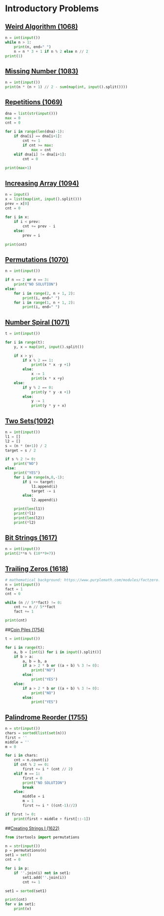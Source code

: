 # Introductory Problems

## [Weird Algorithm (1068)](https://cses.fi/problemset/task/1068/)
````python
n = int(input())
while n > 1:
    print(n, end=" ")
    n = n * 3 + 1 if n % 2 else n // 2
print(1)
````

## [Missing Number (1083)](https://cses.fi/problemset/task/1083)
````python
n = int(input())
print(n * (n + 1) // 2 - sum(map(int, input().split())))

````

## [Repetitions (1069)](https://cses.fi/problemset/task/1069)
````python
dna = list(str(input()))
max = 0
cnt = 0
 
for i in range(len(dna)-1):
    if dna[i] == dna[i+1]:
        cnt += 1
        if cnt >= max:
            max = cnt
    elif dna[i] != dna[i+1]:
        cnt = 0
 
print(max+1)
````

## [Increasing Array (1094)](https://cses.fi/problemset/task/1094)
```python
n = input()
x = list(map(int, input().split()))
prev = x[0]
cnt = 0
 
for i in x:
    if i < prev:
        cnt += prev - i
    else:
        prev = i
 
print(cnt)
```

## [Permutations (1070)](https://cses.fi/problemset/task/1070/)
````python
n = int(input())

if n == 2 or n == 3:
    print("NO SOLUTION")
else:
    for i in range(2, n + 1, 2):
        print(i, end=" ")
    for i in range(1, n + 1, 2):
        print(i, end=" ")
````

## [Number Spiral (1071)](https://cses.fi/problemset/task/1071/)
````python
t = int(input())

for i in range(t):
    y, x = map(int, input().split())

    if x > y:
        if x % 2 == 1:
            print(x * x -y +1)
        else:
            x -= 1
            print(x * x +y)
    else:
        if y % 2 == 0:
            print(y * y -x +1)
        else:
            y -= 1
            print(y * y + x)
````

## [Two Sets(1092)](https://cses.fi/problemset/task/1092/)
````python
n = int(input())
l1 = []
l2 = []
s = (n * (n+1)) / 2
target = s / 2

if s % 2 != 0:
    print("NO")
else:
    print("YES")
    for i in range(n,0,-1):
        if i <= target:
            l1.append(i)
            target -= i
        else:
            l2.append(i)

    print(len(l1))
    print(*l1)
    print(len(l2))
    print(*l2)
````
## [Bit Strings (1617)](https://cses.fi/problemset/task/1617)
````python
n = int(input())
print(2**n % (10**9+7))

````

## [Trailing Zeros (1618)](https://cses.fi/problemset/task/1618/)
````python
# mathematical background: https://www.purplemath.com/modules/factzero.htm
n = int(input())
fact = 1
cnt = 0

while (n // 5**fact) != 0:
    cnt += n // 5**fact
    fact += 1

print(cnt)
````

##[Coin Piles (1754)](https://cses.fi/problemset/task/1754/)
````python
t = int(input())

for i in range(t):
    a, b = [int(i) for i in input().split()]
    if b > a:
        a, b = b, a
        if a > 2 * b or ((a + b) % 3 != 0):
            print("NO")
        else:
            print("YES")
    else:
        if a > 2 * b or ((a + b) % 3 != 0):
            print("NO")
        else:
            print("YES")
````

## [Palindrome Reorder (1755)](https://cses.fi/problemset/task/1755)
````python
n = str(input())
chars = sorted(list(set(n)))
first = ''
middle = ''
m = 0

for i in chars:
    cnt = n.count(i)
    if cnt % 2 == 0:
        first += i * (cnt // 2)
    elif m == 1:
        first = 0
        print("NO SOLUTION")
        break
    else:
        middle = i
        m = 1
        first += i * ((cnt-1)//2)

if first != 0:
    print(first + middle + first[::-1])
````

##[Creating Strings I (1622)](https://cses.fi/problemset/task/1622/)
````python
from itertools import permutations

n = str(input())
p = permutations(n)
set1 = set()
cnt = 0

for i in p:
    if ''.join(i) not in set1:
        set1.add(''.join(i))
        cnt += 1

set1 = sorted(set1)

print(cnt)
for v in set1:
    print(v)
````
